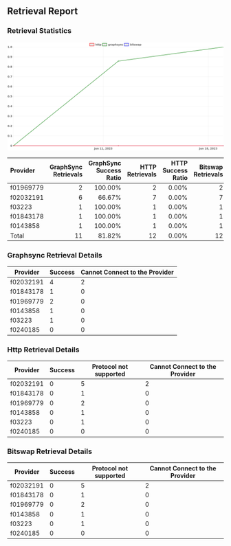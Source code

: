 ## Retrieval Report
### Retrieval Statistics
<img src="https://raw.githubusercontent.com/data-preservation-programs/filplus-checker-assets/main/filecoin-project/filecoin-plus-large-datasets/issues/2021/1687402481405.png"/>

| Provider  | GraphSync Retrievals | GraphSync Success Ratio | HTTP Retrievals | HTTP Success Ratio | Bitswap Retrievals | Bitswap Success Ratio |
| :-------- | -------------------: | ----------------------: | --------------: | -----------------: | -----------------: | --------------------: |
| f01969779 |                    2 |                 100.00% |               2 |              0.00% |                  2 |                 0.00% |
| f02032191 |                    6 |                  66.67% |               7 |              0.00% |                  7 |                 0.00% |
| f03223    |                    1 |                 100.00% |               1 |              0.00% |                  1 |                 0.00% |
| f01843178 |                    1 |                 100.00% |               1 |              0.00% |                  1 |                 0.00% |
| f0143858  |                    1 |                 100.00% |               1 |              0.00% |                  1 |                 0.00% |
| Total     |                   11 |                  81.82% |              12 |              0.00% |                 12 |                 0.00% |

### Graphsync Retrieval Details
| Provider  | Success | Cannot Connect to the Provider |
| --------- | ------- | ------------------------------ |
| f02032191 | 4       | 2                              |
| f01843178 | 1       | 0                              |
| f01969779 | 2       | 0                              |
| f0143858  | 1       | 0                              |
| f03223    | 1       | 0                              |
| f0240185  | 0       | 0                              |

### Http Retrieval Details
| Provider  | Success | Protocol not supported | Cannot Connect to the Provider |
| --------- | ------- | ---------------------- | ------------------------------ |
| f02032191 | 0       | 5                      | 2                              |
| f01843178 | 0       | 1                      | 0                              |
| f01969779 | 0       | 2                      | 0                              |
| f0143858  | 0       | 1                      | 0                              |
| f03223    | 0       | 1                      | 0                              |
| f0240185  | 0       | 0                      | 0                              |

### Bitswap Retrieval Details
| Provider  | Success | Protocol not supported | Cannot Connect to the Provider |
| --------- | ------- | ---------------------- | ------------------------------ |
| f02032191 | 0       | 5                      | 2                              |
| f01843178 | 0       | 1                      | 0                              |
| f01969779 | 0       | 2                      | 0                              |
| f0143858  | 0       | 1                      | 0                              |
| f03223    | 0       | 1                      | 0                              |
| f0240185  | 0       | 0                      | 0                              |
